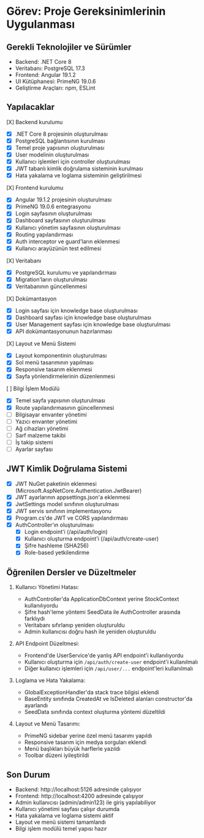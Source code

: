 # Görev: Proje Gereksinimlerinin Uygulanması

## Gerekli Teknolojiler ve Sürümler
- Backend: .NET Core 8
- Veritabanı: PostgreSQL 17.3
- Frontend: Angular 19.1.2
- UI Kütüphanesi: PrimeNG 19.0.6
- Geliştirme Araçları: npm, ESLint

## Yapılacaklar
[X] Backend kurulumu
  - [X] .NET Core 8 projesinin oluşturulması
  - [X] PostgreSQL bağlantısının kurulması
  - [X] Temel proje yapısının oluşturulması
  - [X] User modelinin oluşturulması
  - [X] Kullanıcı işlemleri için controller oluşturulması
  - [X] JWT tabanlı kimlik doğrulama sisteminin kurulması
  - [X] Hata yakalama ve loglama sisteminin geliştirilmesi

[X] Frontend kurulumu
  - [X] Angular 19.1.2 projesinin oluşturulması
  - [X] PrimeNG 19.0.6 entegrasyonu
  - [X] Login sayfasının oluşturulması
  - [X] Dashboard sayfasının oluşturulması
  - [X] Kullanıcı yönetim sayfasının oluşturulması
  - [X] Routing yapılandırması
  - [X] Auth interceptor ve guard'ların eklenmesi
  - [X] Kullanıcı arayüzünün test edilmesi

[X] Veritabanı
  - [X] PostgreSQL kurulumu ve yapılandırması
  - [X] Migration'ların oluşturulması
  - [X] Veritabanının güncellenmesi

[X] Dokümantasyon
  - [X] Login sayfası için knowledge base oluşturulması
  - [X] Dashboard sayfası için knowledge base oluşturulması
  - [X] User Management sayfası için knowledge base oluşturulması
  - [X] API dokümantasyonunun hazırlanması

[X] Layout ve Menü Sistemi
  - [X] Layout komponentinin oluşturulması
  - [X] Sol menü tasarımının yapılması
  - [X] Responsive tasarım eklenmesi
  - [X] Sayfa yönlendirmelerinin düzenlenmesi

[ ] Bilgi İşlem Modülü
  - [X] Temel sayfa yapısının oluşturulması
  - [X] Route yapılandırmasının güncellenmesi
  - [ ] Bilgisayar envanter yönetimi
  - [ ] Yazıcı envanter yönetimi
  - [ ] Ağ cihazları yönetimi
  - [ ] Sarf malzeme takibi
  - [ ] İş takip sistemi
  - [ ] Ayarlar sayfası

## JWT Kimlik Doğrulama Sistemi
- [X] JWT NuGet paketinin eklenmesi (Microsoft.AspNetCore.Authentication.JwtBearer)
- [X] JWT ayarlarının appsettings.json'a eklenmesi
- [X] JwtSettings model sınıfının oluşturulması
- [X] JWT servis sınıfının implementasyonu
- [X] Program.cs'de JWT ve CORS yapılandırması
- [X] AuthController'ın oluşturulması
  - [X] Login endpoint'i (/api/auth/login)
  - [X] Kullanıcı oluşturma endpoint'i (/api/auth/create-user)
  - [X] Şifre hashleme (SHA256)
  - [X] Role-based yetkilendirme

## Öğrenilen Dersler ve Düzeltmeler

1. Kullanıcı Yönetimi Hatası:
   - AuthController'da ApplicationDbContext yerine StockContext kullanılıyordu
   - Şifre hash'leme yöntemi SeedData ile AuthController arasında farklıydı
   - Veritabanı sıfırlanıp yeniden oluşturuldu
   - Admin kullanıcısı doğru hash ile yeniden oluşturuldu

2. API Endpoint Düzeltmesi:
   - Frontend'de UserService'de yanlış API endpoint'i kullanılıyordu
   - Kullanıcı oluşturma için `/api/auth/create-user` endpoint'i kullanılmalı
   - Diğer kullanıcı işlemleri için `/api/user/...` endpoint'leri kullanılmalı

3. Loglama ve Hata Yakalama:
   - GlobalExceptionHandler'da stack trace bilgisi eklendi
   - BaseEntity sınıfında CreatedAt ve IsDeleted alanları constructor'da ayarlandı
   - SeedData sınıfında context oluşturma yöntemi düzeltildi

4. Layout ve Menü Tasarımı:
   - PrimeNG sidebar yerine özel menü tasarımı yapıldı
   - Responsive tasarım için medya sorguları eklendi
   - Menü başlıkları büyük harflerle yazıldı
   - Toolbar düzeni iyileştirildi

## Son Durum
- Backend: http://localhost:5126 adresinde çalışıyor
- Frontend: http://localhost:4200 adresinde çalışıyor
- Admin kullanıcısı (admin/admin123) ile giriş yapılabiliyor
- Kullanıcı yönetimi sayfası çalışır durumda
- Hata yakalama ve loglama sistemi aktif
- Layout ve menü sistemi tamamlandı
- Bilgi işlem modülü temel yapısı hazır